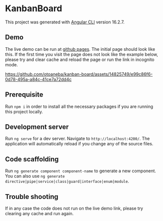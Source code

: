 # KanbanBoard

This project was generated with [Angular CLI](https://github.com/angular/angular-cli) version 16.2.7.

## Demo

The live demo can be run at [github pages](https://otoaneba.github.io/kanban-board/). The initial page should look like this. If the first time you visit the page does not look like the example below, please try and clear cache and reload the page or run the link in incognito mode.

https://github.com/otoaneba/kanban-board/assets/14825749/e99c86f6-0d78-495a-a84c-41ce7a72dd4c

## Prerequisite

Run `npm i` in order to install all the necessary packages if you are running this project locally.

## Development server

Run `ng serve` for a dev server. Navigate to `http://localhost:4200/`. The application will automatically reload if you change any of the source files.

## Code scaffolding

Run `ng generate component component-name` to generate a new component. You can also use `ng generate directive|pipe|service|class|guard|interface|enum|module`.

## Trouble shooting

If in any case the code does not run on the live demo link, please try clearing any cache and run again.
